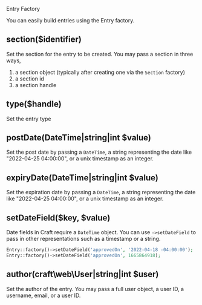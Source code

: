 Entry Factory

You can easily build entries using the Entry factory.

## section($identifier)
Set the section for the entry to be created. You may pass a section
in three ways,

1. a section object (typically after creating one via the `Section` factory)
2. a section id
3. a section handle

## type($handle)
Set the entry type

## postDate(DateTime|string|int $value)
Set the post date by passing a `DateTime`, a string representing the date like
"2022-04-25 04:00:00", or a unix timestamp as an integer.

## expiryDate(DateTime|string|int $value)
Set the expiration date by passing a `DateTime`, a string representing the date like
"2022-04-25 04:00:00", or a unix timestamp as an integer.

## setDateField($key, $value)
Date fields in Craft require a `DateTime` object.  You can use `->setDateField` to pass
in other representations such as a timestamp or a string.

```php
Entry::factory()->setDateField('approvedOn', '2022-04-18 -04:00:00');
Entry::factory()->setDateField('approvedOn', 1665864918);
```

## author(craft\web\User|string|int $user)
Set the author of the entry. You may pass a full user object, a user ID,
a username, email, or a user ID.